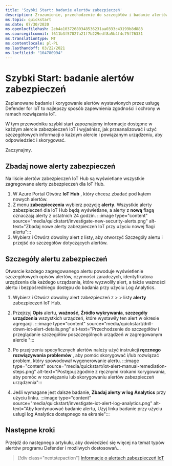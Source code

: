 ```yaml
---
title: 'Szybki Start: badanie alertów zabezpieczeń'
description: Zrozumienie, przechodzenie do szczegółów i badanie alertów zabezpieczeń usługi Defender na urządzeniach IoT.
ms.topic: quickstart
ms.date: 07/30/2020
ms.openlocfilehash: 2eb4a10372680348536231aa0333c43199b8d883
ms.sourcegitcommit: f611b3f57027a21f7b229edf8a5b4f4c75f76331
ms.translationtype: MT
ms.contentlocale: pl-PL
ms.lasthandoff: 03/22/2021
ms.locfileid: "104780994"
---
```

# <a name="quickstart-investigate-security-alerts"></a>Szybki Start: badanie alertów zabezpieczeń

Zaplanowane badanie i korygowanie alertów wystawionych przez usługę Defender for IoT to najlepszy sposób zapewnienia zgodności i ochrony w ramach rozwiązania IoT.

W tym przewodniku szybki start zapoznajemy informacje dostępne w każdym alercie zabezpieczeń IoT i wyjaśnisz, jak przeanalizować i użyć szczegółowych informacji o każdym alercie i powiązanym urządzeniu, aby odpowiedzieć i skorygować. 

Zaczynajmy. 


## <a name="investigate-new-security-alerts"></a>Zbadaj nowe alerty zabezpieczeń

Na liście alertów zabezpieczeń IoT Hub są wyświetlane wszystkie zagregowane alerty zabezpieczeń dla IoT Hub. 

1. W Azure Portal Otwórz **IoT Hub** , który chcesz zbadać pod kątem nowych alertów.
1. Z menu **zabezpieczenia** wybierz pozycję **alerty**. Wszystkie alerty zabezpieczeń dla IoT Hub będą wyświetlane, a alerty z **nową** flagą oznaczają alerty z ostatnich 24 godzin.
:::image type="content" source="media/quickstart/investigate-new-security-alerts.png" alt-text="Zbadaj nowe alerty zabezpieczeń IoT przy użyciu nowej flagi alertu":::
1. Wybierz i Otwórz dowolny alert z listy, aby otworzyć Szczegóły alertu i przejść do szczegółów dotyczących alertów. 

## <a name="security-alert-details"></a>Szczegóły alertu zabezpieczeń

Otwarcie każdego zagregowanego alertu powoduje wyświetlenie szczegółowych opisów alertów, czynności zaradczych, identyfikatora urządzenia dla każdego urządzenia, które wyzwoliły alert, a także ważności alertu i bezpośredniego dostępu do badania przy użyciu Log Analytics. 

1. Wybierz i Otwórz dowolny alert zabezpieczeń z   >    >  listy **alerty** zabezpieczeń IoT Hub. 
1. Przejrzyj **Opis** alertu, **ważność**, **Źródło wykrywania**, **szczegóły urządzenia** wszystkich urządzeń, które wystawiły ten alert w okresie agregacji.
:::image type="content" source="media/quickstart/drill-down-iot-alert-details.png" alt-text="Przechodzenie do szczegółów i przeglądanie szczegółów poszczególnych urządzeń w zagregowanym alercie "::: 
1. Po przejrzeniu specyficznych alertów należy użyć instrukcji **ręcznego rozwiązywania problemów** , aby pomóc skorygować i/lub rozwiązać problem, który spowodował wygenerowanie alertu. 
:::image type="content" source="media/quickstart/iot-alert-manual-remediation-steps.png" alt-text="Postępuj zgodnie z ręcznymi krokami korygowania, aby pomóc w rozwiązaniu lub skorygowaniu alertów zabezpieczeń urządzenia":::

1. Jeśli wymagane jest dalsze badanie, **Zbadaj alerty w log Analytics** przy użyciu linku. 
:::image type="content" source="media/quickstart/investigate-iot-alert-log-analytics.png" alt-text="Aby kontynuować badanie alertu, Użyj linku badanie przy użyciu usługi log Analytics dostępnego na ekranie":::

## <a name="next-steps"></a>Następne kroki

Przejdź do następnego artykułu, aby dowiedzieć się więcej na temat typów alertów programu Defender i możliwych dostosowań...

> [!div class="nextstepaction"]
> [Informacje o alertach zabezpieczeń IoT](concept-security-alerts.md)
